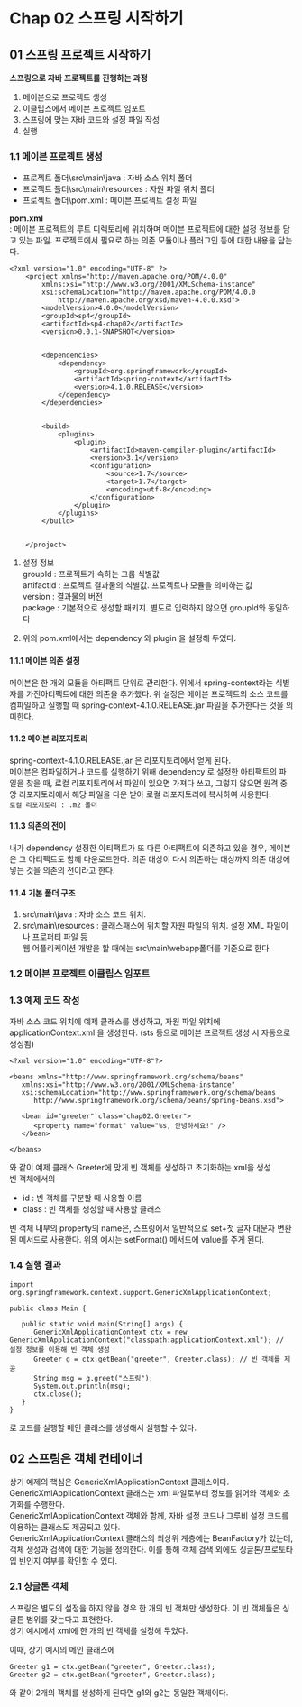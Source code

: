 # Chap 02  스프링 시작하기 
## 01 스프링 프로젝트 시작하기 
**스프링으로 자바 프로젝트를 진행하는 과정**  
1.	메이븐으로 프로젝트 생성  
2.	 이클립스에서 메이븐 프로젝트 임포트   
3.	스프링에 맞는 자바 코드와 설정 파일 작성
4.	실행  

### 1.1 메이븐 프로젝트 생성 
* 프로젝트 폴더\src\main\java : 자바 소스 위치 폴더
* 프로젝트 폴더\src\main\resources : 자원 파일 위치 폴더
* 프로젝트 폴더\pom.xml : 메이븐 프로젝트 설정 파일

**pom.xml**   
: 메이븐 프로젝트의 루트 디렉토리에 위치하며 메이븐 프로젝트에 대한 설정 정보를 담고 있는 파일. 프로젝트에서 필요로 하는 의존 모듈이나 플러그인 등에 대한 내용을 담는다.


~~~
<?xml version="1.0" encoding="UTF-8" ?>
	<project xmlns="http://maven.apache.org/POM/4.0.0"
		xmlns:xsi="http://www.w3.org/2001/XMLSchema-instance"
		xsi:schemaLocation="http://maven.apache.org/POM/4.0.0 
			http://maven.apache.org/xsd/maven-4.0.0.xsd">
		<modelVersion>4.0.0</modelVersion>
		<groupId>sp4</groupId>
		<artifactId>sp4-chap02</artifactId>
		<version>0.0.1-SNAPSHOT</version>
	

		<dependencies>
			<dependency>
				<groupId>org.springframework</groupId>
				<artifactId>spring-context</artifactId>
				<version>4.1.0.RELEASE</version>
			</dependency>
		</dependencies>
	

		<build>
			<plugins>
				<plugin>
					<artifactId>maven-compiler-plugin</artifactId>
					<version>3.1</version>
					<configuration>
						<source>1.7</source>
						<target>1.7</target>
						<encoding>utf-8</encoding>
					</configuration>
				</plugin>
			</plugins>
		</build>
	

	</project>

~~~
1)	설정 정보   
groupId : 프로젝트가 속하는 그룹 식별값  
artifactId : 프로젝트 결과물의 식별값. 프로젝트나 모듈을 의미하는 값  
version : 결과물의 버전  
package : 기본적으로 생성할 패키지. 별도로 입력하지 않으면 groupId와 동일하다
  
2)	위의 pom.xml에서는 dependency 와 plugin 을 설정해 두었다.   

#### 1.1.1 메이븐 의존 설정
메이븐은 한 개의 모듈을 아티팩트 단위로 관리한다. 위에서 spring-context라는 식별자를 가진아티팩트에 대한 의존을 추가했다. 위 설정은 메이븐 프로젝트의 소스 코드를 컴파일하고 실행할 때 spring-context-4.1.0.RELEASE.jar 파일을 추가한다는 것을 의미한다.

#### 1.1.2 메이븐 리포지토리
 spring-context-4.1.0.RELEASE.jar 은 리포지토리에서 얻게 된다.    
메이븐은 컴파일하거나 코드를 실행하기 위해 dependency 로 설정한 아티팩트의 파일을 찾을 때, 로컬 리포지토리에서 파일이 있으면 가져다 쓰고, 그렇지 않으면 원격 중앙 리포지토리에서 해당 파일을 다운 받아 로컬 리포지토리에 복사하여 사용한다.  
`로컬 리포지토리 : .m2 폴더 `

#### 1.1.3 의존의 전이 
내가 dependency 설정한 아티팩트가 또 다른 아티팩트에 의존하고 있을 경우, 메이븐은 그 아티팩트도 함께 다운로드한다. 의존 대상이 다시 의존하는 대상까지 의존 대상에 넣는 것을 의존의 전이라고 한다.

#### 1.1.4 기본 폴더 구조
1.	src\main\java : 자바 소스 코드 위치.   
2.	src\main\resources : 클래스패스에 위치할 자원 파일의 위치. 설정 XML 파일이나 프로퍼티 파일 등   
웹 어플리케이션 개발을 할 때에는 src\main\webapp폴더를 기준으로 한다.  

### 1.2 메이븐 프로젝트 이클립스 임포트 
### 1.3 예제 코드 작성 
자바 소스 코드 위치에 예제 클래스를 생성하고, 자원 파일 위치에 applicationContext.xml 을 생성한다. (sts 등으로 메이븐 프로젝트 생성 시 자동으로 생성됨)
~~~
<?xml version="1.0" encoding="UTF-8"?>

<beans xmlns="http://www.springframework.org/schema/beans"
   xmlns:xsi="http://www.w3.org/2001/XMLSchema-instance"
   xsi:schemaLocation="http://www.springframework.org/schema/beans
      http://www.springframework.org/schema/beans/spring-beans.xsd">

   <bean id="greeter" class="chap02.Greeter">
      <property name="format" value="%s, 안녕하세요!" />
   </bean>

</beans>
~~~
와 같이 예제 클래스 Greeter에 맞게 빈 객체를 생성하고 초기화하는 xml을 생성  
빈 객체에서의   
-	id : 빈 객체를 구분할 때 사용할 이름  
-	class : 빈 객체를 생성할 때 사용할 클래스  

빈 객체 내부의 property의 name은, 스프링에서 일반적으로 set+첫 글자 대문자 변환 된 메서드로 사용한다. 위의 예시는 setFormat() 메서드에 value를 주게 된다.  
	
### 1.4 실행 결과 
~~~
import org.springframework.context.support.GenericXmlApplicationContext;

public class Main {

   public static void main(String[] args) {
      GenericXmlApplicationContext ctx = new GenericXmlApplicationContext("classpath:applicationContext.xml"); // 설정 정보를 이용해 빈 객체 생성
      Greeter g = ctx.getBean("greeter", Greeter.class); // 빈 객체를 제공
      String msg = g.greet("스프링");
      System.out.println(msg);
      ctx.close();
   }
}
~~~
로 코드를 실행할 메인 클래스를 생성해서 실행할 수 있다.

## 02 스프링은 객체 컨테이너 
 상기 예제의 핵심은 GenericXmlApplicationContext 클래스이다. GenericXmlApplicationContext 클래스는 xml 파일로부터 정보를 읽어와 객체와 초기화를 수행한다.   
GenericXmlApplicationContext 객체와 함께, 자바 설정 코드나 그루비 설정 코드를 이용하는 클래스도 제공되고 있다.  
GenericXmlApplicationContext 클래스의 최상위 계층에는 BeanFactory가 있는데, 객체 생성과 검색에 대한 기능을 정의한다. 이를 통해 객체 검색 외에도 싱글톤/프로토타입 빈인지 여부를 확인할 수 있다.
  
### 2.1 싱글톤 객체 
 스프링은 별도의 설정을 하지 않을 경우 한 개의 빈 객체만 생성한다. 이 빈 객체들은 싱글톤 범위를 갖는다고 표현한다.   
 상기 예시에서 xml에 한 개의 빈 객체를 설정해 두었다.
    
 이때, 상기 예시의 메인 클래스에   
~~~
Greeter g1 = ctx.getBean("greeter", Greeter.class);
Greeter g2 = ctx.getBean("greeter", Greeter.class);
~~~
 와 같이 2개의 객체를 생성하게 된다면 g1와 g2는 동일한 객체이다.  
